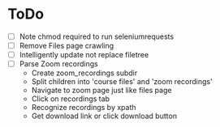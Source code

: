 # ToDo
- [ ] Note chmod required to run seleniumrequests
- [ ] Remove Files page crawling
- [ ] Intelligently update not replace filetree
- [ ] Parse Zoom recordings
    - Create zoom_recordings subdir
    - Split children into 'course files' and 'zoom recordings'
    - Navigate to zoom page just like files page
    - Click on recordings tab
    - Recognize recordings by xpath
    - Get download link or click download button
